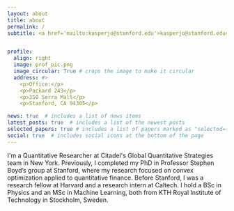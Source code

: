 ```yaml
---
layout: about
title: about
permalink: /
subtitle: <a href='mailto:kasperjo@stanford.edu'>kasperjo@stanford.edu</a>


profile:
  align: right
  image: prof_pic.png
  image_circular: True # crops the image to make it circular
  address: #>
    <p>Office:</p>
    <p>Packard 243</p>
    <p>350 Serra Mall</p>
    <p>Stanford, CA 94305</p>

news: true  # includes a list of news items
latest_posts: true  # includes a list of the newest posts
selected_papers: true # includes a list of papers marked as "selected={true}"
social: true  # includes social icons at the bottom of the page
---
```


I'm a Quantitative Researcher at Citadel's Global Quantitative Strategies team in New York.
Previously, I completed my PhD in Professor Stephen Boyd’s group at Stanford, where my research focused on convex optimization applied to quantitative finance. Before Stanford, I was a research fellow at Harvard and a research intern at Caltech. I hold a BSc in Physics and an MSc in Machine Learning, both from KTH Royal Institute of Technology in Stockholm, Sweden.
